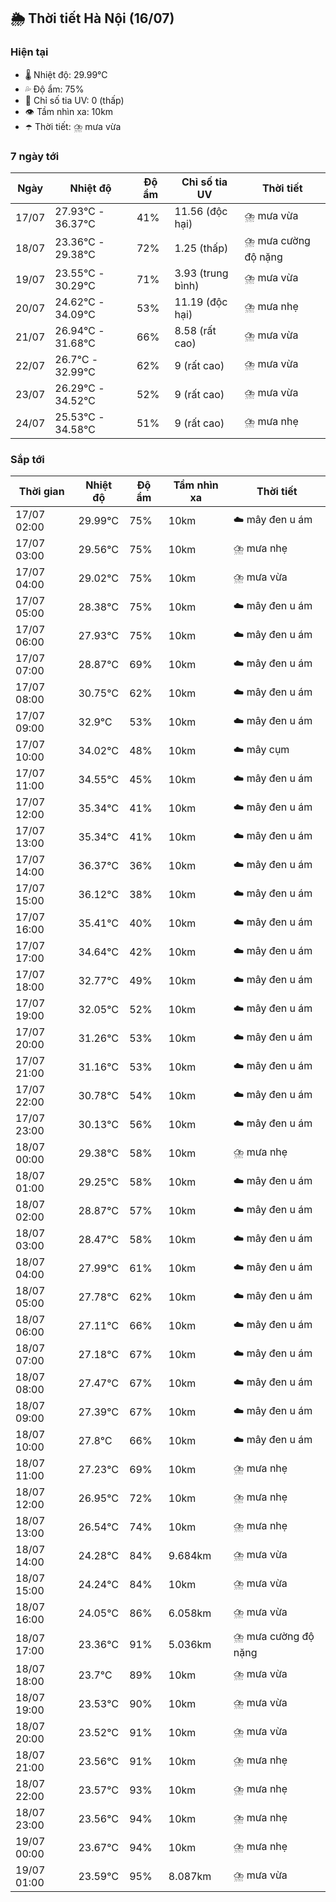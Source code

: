 ## 🌦️ Thời tiết Hà Nội (16/07)

### Hiện tại

- 🌡️ Nhiệt độ: 29.99℃
- 💦 Độ ẩm: 75%
- 🌟 Chỉ số tia UV: 0 (thấp)
- 👁️ Tầm nhìn xa: 10km
- ☂️ Thời tiết: ⛈️ mưa vừa

### 7 ngày tới

| Ngày | Nhiệt độ | Độ ẩm | Chỉ số tia UV | Thời tiết |
| --- | --- | --- | --- | --- |
| 17/07 | 27.93℃ - 36.37℃ | 41% | 11.56 (độc hại) | ⛈️ mưa vừa |
| 18/07 | 23.36℃ - 29.38℃ | 72% | 1.25 (thấp) | ⛈️ mưa cường độ nặng |
| 19/07 | 23.55℃ - 30.29℃ | 71% | 3.93 (trung bình) | ⛈️ mưa vừa |
| 20/07 | 24.62℃ - 34.09℃ | 53% | 11.19 (độc hại) | ⛈️ mưa nhẹ |
| 21/07 | 26.94℃ - 31.68℃ | 66% | 8.58 (rất cao) | ⛈️ mưa vừa |
| 22/07 | 26.7℃ - 32.99℃ | 62% | 9 (rất cao) | ⛈️ mưa vừa |
| 23/07 | 26.29℃ - 34.52℃ | 52% | 9 (rất cao) | ⛈️ mưa vừa |
| 24/07 | 25.53℃ - 34.58℃ | 51% | 9 (rất cao) | ⛈️ mưa nhẹ |

### Sắp tới

| Thời gian | Nhiệt độ | Độ ẩm | Tầm nhìn xa | Thời tiết |
| --- | --- | --- | --- | --- |
| 17/07 02:00 | 29.99℃ | 75% | 10km | ☁️ mây đen u ám |
| 17/07 03:00 | 29.56℃ | 75% | 10km | ⛈️ mưa nhẹ |
| 17/07 04:00 | 29.02℃ | 75% | 10km | ⛈️ mưa vừa |
| 17/07 05:00 | 28.38℃ | 75% | 10km | ☁️ mây đen u ám |
| 17/07 06:00 | 27.93℃ | 75% | 10km | ☁️ mây đen u ám |
| 17/07 07:00 | 28.87℃ | 69% | 10km | ☁️ mây đen u ám |
| 17/07 08:00 | 30.75℃ | 62% | 10km | ☁️ mây đen u ám |
| 17/07 09:00 | 32.9℃ | 53% | 10km | ☁️ mây đen u ám |
| 17/07 10:00 | 34.02℃ | 48% | 10km | ☁️ mây cụm |
| 17/07 11:00 | 34.55℃ | 45% | 10km | ☁️ mây đen u ám |
| 17/07 12:00 | 35.34℃ | 41% | 10km | ☁️ mây đen u ám |
| 17/07 13:00 | 35.34℃ | 41% | 10km | ☁️ mây đen u ám |
| 17/07 14:00 | 36.37℃ | 36% | 10km | ☁️ mây đen u ám |
| 17/07 15:00 | 36.12℃ | 38% | 10km | ☁️ mây đen u ám |
| 17/07 16:00 | 35.41℃ | 40% | 10km | ☁️ mây đen u ám |
| 17/07 17:00 | 34.64℃ | 42% | 10km | ☁️ mây đen u ám |
| 17/07 18:00 | 32.77℃ | 49% | 10km | ☁️ mây đen u ám |
| 17/07 19:00 | 32.05℃ | 52% | 10km | ☁️ mây đen u ám |
| 17/07 20:00 | 31.26℃ | 53% | 10km | ☁️ mây đen u ám |
| 17/07 21:00 | 31.16℃ | 53% | 10km | ☁️ mây đen u ám |
| 17/07 22:00 | 30.78℃ | 54% | 10km | ☁️ mây đen u ám |
| 17/07 23:00 | 30.13℃ | 56% | 10km | ☁️ mây đen u ám |
| 18/07 00:00 | 29.38℃ | 58% | 10km | ⛈️ mưa nhẹ |
| 18/07 01:00 | 29.25℃ | 58% | 10km | ☁️ mây đen u ám |
| 18/07 02:00 | 28.87℃ | 57% | 10km | ☁️ mây đen u ám |
| 18/07 03:00 | 28.47℃ | 58% | 10km | ☁️ mây đen u ám |
| 18/07 04:00 | 27.99℃ | 61% | 10km | ☁️ mây đen u ám |
| 18/07 05:00 | 27.78℃ | 62% | 10km | ☁️ mây đen u ám |
| 18/07 06:00 | 27.11℃ | 66% | 10km | ☁️ mây đen u ám |
| 18/07 07:00 | 27.18℃ | 67% | 10km | ☁️ mây đen u ám |
| 18/07 08:00 | 27.47℃ | 67% | 10km | ☁️ mây đen u ám |
| 18/07 09:00 | 27.39℃ | 67% | 10km | ☁️ mây đen u ám |
| 18/07 10:00 | 27.8℃ | 66% | 10km | ☁️ mây đen u ám |
| 18/07 11:00 | 27.23℃ | 69% | 10km | ⛈️ mưa nhẹ |
| 18/07 12:00 | 26.95℃ | 72% | 10km | ⛈️ mưa nhẹ |
| 18/07 13:00 | 26.54℃ | 74% | 10km | ⛈️ mưa nhẹ |
| 18/07 14:00 | 24.28℃ | 84% | 9.684km | ⛈️ mưa vừa |
| 18/07 15:00 | 24.24℃ | 84% | 10km | ⛈️ mưa vừa |
| 18/07 16:00 | 24.05℃ | 86% | 6.058km | ⛈️ mưa vừa |
| 18/07 17:00 | 23.36℃ | 91% | 5.036km | ⛈️ mưa cường độ nặng |
| 18/07 18:00 | 23.7℃ | 89% | 10km | ⛈️ mưa vừa |
| 18/07 19:00 | 23.53℃ | 90% | 10km | ⛈️ mưa vừa |
| 18/07 20:00 | 23.52℃ | 91% | 10km | ⛈️ mưa vừa |
| 18/07 21:00 | 23.56℃ | 91% | 10km | ⛈️ mưa nhẹ |
| 18/07 22:00 | 23.57℃ | 93% | 10km | ⛈️ mưa nhẹ |
| 18/07 23:00 | 23.56℃ | 94% | 10km | ⛈️ mưa nhẹ |
| 19/07 00:00 | 23.67℃ | 94% | 10km | ⛈️ mưa nhẹ |
| 19/07 01:00 | 23.59℃ | 95% | 8.087km | ⛈️ mưa vừa |
